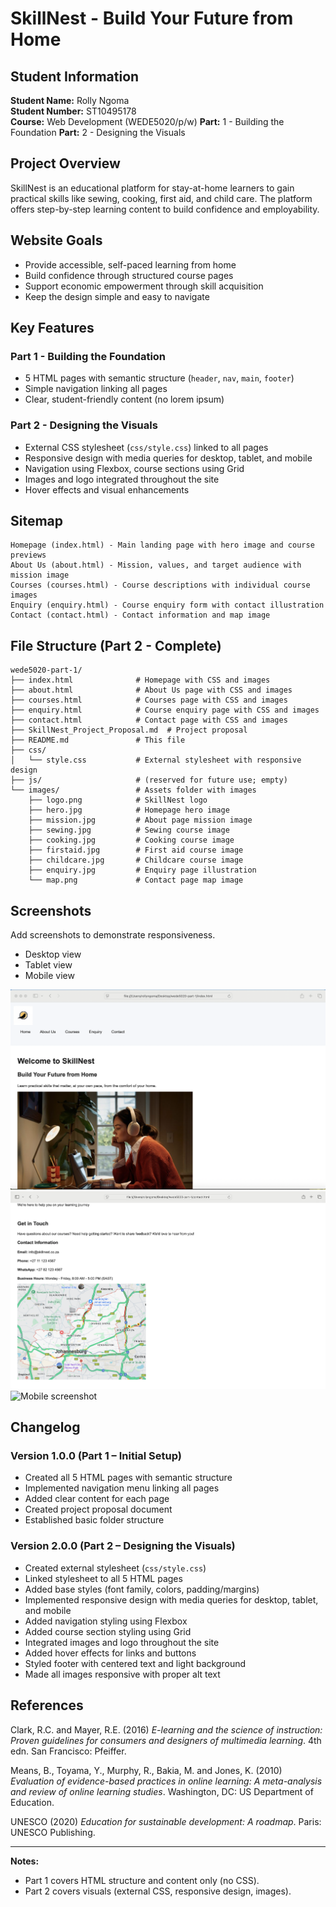 # SkillNest - Build Your Future from Home

## Student Information
**Student Name:** Rolly Ngoma  
**Student Number:** ST10495178  
**Course:** Web Development (WEDE5020/p/w) 
**Part:** 1 - Building the Foundation 
**Part:** 2 - Designing the Visuals

## Project Overview

SkillNest is an educational platform for stay-at-home learners to gain practical skills like sewing, cooking, first aid, and child care. The platform offers step-by-step learning content to build confidence and employability.

## Website Goals
- Provide accessible, self-paced learning from home
- Build confidence through structured course pages
- Support economic empowerment through skill acquisition
- Keep the design simple and easy to navigate

## Key Features
### Part 1 - Building the Foundation
- 5 HTML pages with semantic structure (`header`, `nav`, `main`, `footer`)
- Simple navigation linking all pages
- Clear, student-friendly content (no lorem ipsum)

### Part 2 - Designing the Visuals
- External CSS stylesheet (`css/style.css`) linked to all pages
- Responsive design with media queries for desktop, tablet, and mobile
- Navigation using Flexbox, course sections using Grid
- Images and logo integrated throughout the site
- Hover effects and visual enhancements

## Sitemap
```
Homepage (index.html) - Main landing page with hero image and course previews
About Us (about.html) - Mission, values, and target audience with mission image
Courses (courses.html) - Course descriptions with individual course images
Enquiry (enquiry.html) - Course enquiry form with contact illustration
Contact (contact.html) - Contact information and map image
```

## File Structure (Part 2 - Complete)
```
wede5020-part-1/
├── index.html              # Homepage with CSS and images
├── about.html              # About Us page with CSS and images
├── courses.html            # Courses page with CSS and images
├── enquiry.html            # Course enquiry page with CSS and images
├── contact.html            # Contact page with CSS and images
├── SkillNest_Project_Proposal.md  # Project proposal
├── README.md               # This file
├── css/
│   └── style.css           # External stylesheet with responsive design
├── js/                     # (reserved for future use; empty)
└── images/                 # Assets folder with images
    ├── logo.png            # SkillNest logo
    ├── hero.jpg            # Homepage hero image
    ├── mission.jpg         # About page mission image
    ├── sewing.jpg          # Sewing course image
    ├── cooking.jpg         # Cooking course image
    ├── firstaid.jpg        # First aid course image
    ├── childcare.jpg       # Childcare course image
    ├── enquiry.jpg         # Enquiry page illustration
    └── map.png             # Contact page map image
```

## Screenshots
Add screenshots to demonstrate responsiveness.

- Desktop view
- Tablet view
- Mobile view

![Desktop screenshot](images/screenshot-desktop.png)
![Tablet screenshot](images/screenshot-tablet.png)
![Mobile screenshot](images/screenshot-mobile.png)

## Changelog
### Version 1.0.0 (Part 1 – Initial Setup)
- Created all 5 HTML pages with semantic structure
- Implemented navigation menu linking all pages
- Added clear content for each page
- Created project proposal document
- Established basic folder structure

### Version 2.0.0 (Part 2 – Designing the Visuals)
- Created external stylesheet (`css/style.css`)
- Linked stylesheet to all 5 HTML pages
- Added base styles (font family, colors, padding/margins)
- Implemented responsive design with media queries for desktop, tablet, and mobile
- Added navigation styling using Flexbox
- Added course section styling using Grid
- Integrated images and logo throughout the site
- Added hover effects for links and buttons
- Styled footer with centered text and light background
- Made all images responsive with proper alt text

## References
Clark, R.C. and Mayer, R.E. (2016) *E-learning and the science of instruction: Proven guidelines for consumers and designers of multimedia learning*. 4th edn. San Francisco: Pfeiffer.

Means, B., Toyama, Y., Murphy, R., Bakia, M. and Jones, K. (2010) *Evaluation of evidence-based practices in online learning: A meta-analysis and review of online learning studies*. Washington, DC: US Department of Education.

UNESCO (2020) *Education for sustainable development: A roadmap*. Paris: UNESCO Publishing.

---

**Notes:**
- Part 1 covers HTML structure and content only (no CSS).
- Part 2 covers visuals (external CSS, responsive design, images).
